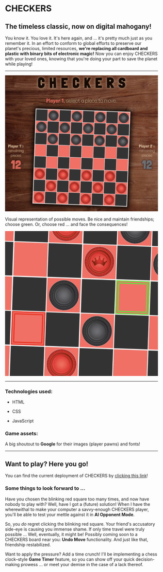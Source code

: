 # CHECKERS

## The timeless classic, now on digital mahogany!

You know it. You love it. It's here again, and ... it's pretty much just as you remember it. In an effort to conform to global efforts to preserve our planet's precious, limited resources, **we're replacing all cardboard and plastic with binary bits of electronic magic!** Now you can enjoy CHECKERS with your loved ones, knowing that you're doing your part to save the planet while playing!

---

![](./assets/screenshots/full-view.png)

Visual representation of possible moves. Be nice and maintain friendships; choose green. Or, choose red ... and face the consequences!

![](./assets/screenshots/move-shot.png)

---

### Technologies used:

- HTML

- CSS

- JavaScript

### Game assets:

A big shoutout to **Google** for their images (player pawns) and fonts!

---

## Want to play? Here you go!

You can find the current deployment of CHECKERS by [clicking this link](https://jskartes.github.io/checkers/)!

### Some things to look forward to ...

Have you chosen the blinking red square too many times, and now have nobody to play with? Well, have I got a (future) solution! When I have the wherewithal to make your computer a savvy-enough CHECKERS player, you'll be able to test your mettle against it in **AI Opponent Mode**.

So, you *do* regret clicking the blinking red square. Your friend's accusatory side-eye is causing you immense shame. If only time travel were truly possible ... Well, eventually, it might be! Possibly coming soon to a CHECKERS board near you: **Undo Move** functionality. And just like that, friendship restabilized.

Want to apply the pressure? Add a time crunch! I'll be implementing a chess clock–style **Game Timer** feature, so you can show off your quick decision-making prowess ... or meet your demise in the case of a lack thereof.
